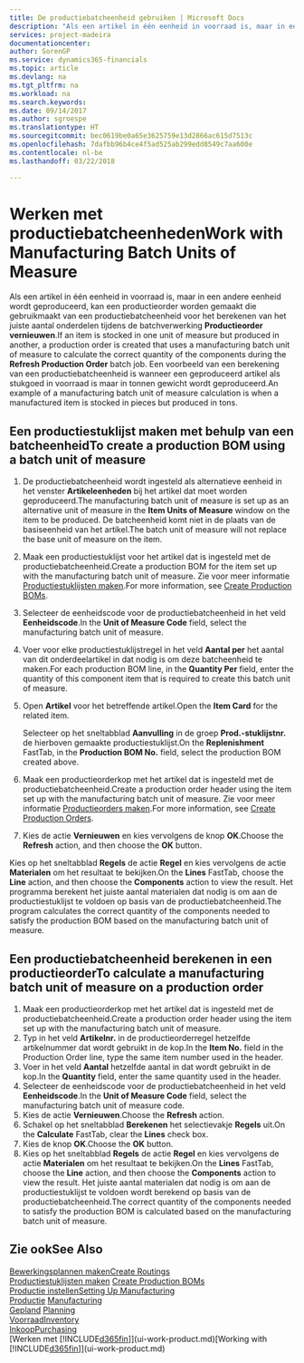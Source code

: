 ```yaml
---
title: De productiebatcheenheid gebruiken | Microsoft Docs
description: "Als een artikel in één eenheid in voorraad is, maar in een andere eenheid wordt geproduceerd, moet de productieorder gebruikmaken van een productiebatcheenheid voor het berekenen van het juiste aantal onderdelen. Een voorbeeld van een berekening van een productiebatcheenheid is wanneer een geproduceerd artikel als stukgoed in voorraad is maar in tonnen gewicht wordt geproduceerd."
services: project-madeira
documentationcenter: 
author: SorenGP
ms.service: dynamics365-financials
ms.topic: article
ms.devlang: na
ms.tgt_pltfrm: na
ms.workload: na
ms.search.keywords: 
ms.date: 09/14/2017
ms.author: sgroespe
ms.translationtype: HT
ms.sourcegitcommit: bec0619be0a65e3625759e13d2866ac615d7513c
ms.openlocfilehash: 7dafbb96b4ce4f5ad525ab299edd8549c7aa600e
ms.contentlocale: nl-be
ms.lasthandoff: 03/22/2018

---
```

# <a name="work-with-manufacturing-batch-units-of-measure"></a><span data-ttu-id="b546b-104">Werken met productiebatcheenheden</span><span class="sxs-lookup"><span data-stu-id="b546b-104">Work with Manufacturing Batch Units of Measure</span></span>
<span data-ttu-id="b546b-105">Als een artikel in één eenheid in voorraad is, maar in een andere eenheid wordt geproduceerd, kan een productieorder worden gemaakt die gebruikmaakt van een productiebatcheenheid voor het berekenen van het juiste aantal onderdelen tijdens de batchverwerking **Productieorder vernieuwen**.</span><span class="sxs-lookup"><span data-stu-id="b546b-105">If an item is stocked in one unit of measure but produced in another, a production order is created that uses a manufacturing batch unit of measure to calculate the correct quantity of the components during the **Refresh Production Order** batch job.</span></span> <span data-ttu-id="b546b-106">Een voorbeeld van een berekening van een productiebatcheenheid is wanneer een geproduceerd artikel als stukgoed in voorraad is maar in tonnen gewicht wordt geproduceerd.</span><span class="sxs-lookup"><span data-stu-id="b546b-106">An example of a manufacturing batch unit of measure calculation is when a manufactured item is stocked in pieces but produced in tons.</span></span>  

## <a name="to-create-a-production-bom-using-a-batch-unit-of-measure"></a><span data-ttu-id="b546b-107">Een productiestuklijst maken met behulp van een batcheenheid</span><span class="sxs-lookup"><span data-stu-id="b546b-107">To create a production BOM using a batch unit of measure</span></span>  
1.  <span data-ttu-id="b546b-108">De productiebatcheenheid wordt ingesteld als alternatieve eenheid in het venster **Artikeleenheden** bij het artikel dat moet worden geproduceerd.</span><span class="sxs-lookup"><span data-stu-id="b546b-108">The manufacturing batch unit of measure is set up as an alternative unit of measure in the **Item Units of Measure** window on the item to be produced.</span></span> <span data-ttu-id="b546b-109">De batcheenheid komt niet in de plaats van de basiseenheid van het artikel.</span><span class="sxs-lookup"><span data-stu-id="b546b-109">The batch unit of measure will not replace the base unit of measure on the item.</span></span>  
2.  <span data-ttu-id="b546b-110">Maak een productiestuklijst voor het artikel dat is ingesteld met de productiebatcheenheid.</span><span class="sxs-lookup"><span data-stu-id="b546b-110">Create a production BOM for the item set up with the manufacturing batch unit of measure.</span></span> <span data-ttu-id="b546b-111">Zie voor meer informatie [Productiestuklijsten maken](production-how-to-create-production-boms.md).</span><span class="sxs-lookup"><span data-stu-id="b546b-111">For more information, see [Create Production BOMs](production-how-to-create-production-boms.md).</span></span>  
3.  <span data-ttu-id="b546b-112">Selecteer de eenheidscode voor de productiebatcheenheid in het veld **Eenheidscode**.</span><span class="sxs-lookup"><span data-stu-id="b546b-112">In the **Unit of Measure Code** field, select the manufacturing batch unit of measure.</span></span>  
4.  <span data-ttu-id="b546b-113">Voer voor elke productiestuklijstregel in het veld **Aantal per** het aantal van dit onderdeelartikel in dat nodig is om deze batcheenheid te maken.</span><span class="sxs-lookup"><span data-stu-id="b546b-113">For each production BOM line, in the **Quantity Per** field, enter the quantity of this component item that is required to create this batch unit of measure.</span></span>  
5.  <span data-ttu-id="b546b-114">Open **Artikel** voor het betreffende artikel.</span><span class="sxs-lookup"><span data-stu-id="b546b-114">Open the **Item Card** for the related item.</span></span>  

    <span data-ttu-id="b546b-115">Selecteer op het sneltabblad **Aanvulling** in de groep **Prod.-stuklijstnr.** de hierboven gemaakte productiestuklijst.</span><span class="sxs-lookup"><span data-stu-id="b546b-115">On the **Replenishment** FastTab, in the **Production BOM No.** field, select the production BOM created above.</span></span>  
6.  <span data-ttu-id="b546b-116">Maak een productieorderkop met het artikel dat is ingesteld met de productiebatcheenheid.</span><span class="sxs-lookup"><span data-stu-id="b546b-116">Create a production order header using the item set up with the manufacturing batch unit of measure.</span></span> <span data-ttu-id="b546b-117">Zie voor meer informatie [Productieorders maken](production-how-to-create-production-orders.md).</span><span class="sxs-lookup"><span data-stu-id="b546b-117">For more information, see [Create Production Orders](production-how-to-create-production-orders.md).</span></span>  
7.  <span data-ttu-id="b546b-118">Kies de actie **Vernieuwen** en kies vervolgens de knop **OK**.</span><span class="sxs-lookup"><span data-stu-id="b546b-118">Choose the **Refresh** action, and then choose  the **OK** button.</span></span>  

<span data-ttu-id="b546b-119">Kies op het sneltabblad **Regels** de actie **Regel** en kies vervolgens de actie **Materialen** om het resultaat te bekijken.</span><span class="sxs-lookup"><span data-stu-id="b546b-119">On the **Lines** FastTab, choose the **Line** action, and then choose the **Components** action to view the result.</span></span> <span data-ttu-id="b546b-120">Het programma berekent het juiste aantal materialen dat nodig is om aan de productiestuklijst te voldoen op basis van de productiebatcheenheid.</span><span class="sxs-lookup"><span data-stu-id="b546b-120">The program calculates the correct quantity of the components needed to satisfy the production BOM based on the manufacturing batch unit of measure.</span></span>  

## <a name="to-calculate-a-manufacturing-batch-unit-of-measure-on-a-production-order"></a><span data-ttu-id="b546b-121">Een productiebatcheenheid berekenen in een productieorder</span><span class="sxs-lookup"><span data-stu-id="b546b-121">To calculate a manufacturing batch unit of measure on a production order</span></span>  
1.  <span data-ttu-id="b546b-122">Maak een productieorderkop met het artikel dat is ingesteld met de productiebatcheenheid.</span><span class="sxs-lookup"><span data-stu-id="b546b-122">Create a production order header using the item set up with the manufacturing batch unit of measure.</span></span>  
2.  <span data-ttu-id="b546b-123">Typ in het veld **Artikelnr.** in de productieorderregel hetzelfde artikelnummer dat wordt gebruikt in de kop.</span><span class="sxs-lookup"><span data-stu-id="b546b-123">In the **Item No.** field in the Production Order line, type the same item number used in the header.</span></span>  
3.  <span data-ttu-id="b546b-124">Voer in het veld **Aantal** hetzelfde aantal in dat wordt gebruikt in de kop.</span><span class="sxs-lookup"><span data-stu-id="b546b-124">In the **Quantity** field, enter the same quantity used in the header.</span></span>  
4.  <span data-ttu-id="b546b-125">Selecteer de eenheidscode voor de productiebatcheenheid in het veld **Eenheidscode**.</span><span class="sxs-lookup"><span data-stu-id="b546b-125">In the **Unit of Measure Code** field, select the manufacturing batch unit of measure code.</span></span>  
5.  <span data-ttu-id="b546b-126">Kies de actie **Vernieuwen**.</span><span class="sxs-lookup"><span data-stu-id="b546b-126">Choose the **Refresh** action.</span></span>
6.  <span data-ttu-id="b546b-127">Schakel op het sneltabblad **Berekenen** het selectievakje **Regels** uit.</span><span class="sxs-lookup"><span data-stu-id="b546b-127">On the **Calculate** FastTab, clear the **Lines** check box.</span></span>  
7.  <span data-ttu-id="b546b-128">Kies de knop **OK**.</span><span class="sxs-lookup"><span data-stu-id="b546b-128">Choose the **OK** button.</span></span>  
8.  <span data-ttu-id="b546b-129">Kies op het sneltabblad **Regels** de actie **Regel** en kies vervolgens de actie **Materialen** om het resultaat te bekijken.</span><span class="sxs-lookup"><span data-stu-id="b546b-129">On the **Lines** FastTab, choose the **Line** action, and then choose the **Components** action to view the result.</span></span> <span data-ttu-id="b546b-130">Het juiste aantal materialen dat nodig is om aan de productiestuklijst te voldoen wordt berekend op basis van de productiebatcheenheid.</span><span class="sxs-lookup"><span data-stu-id="b546b-130">The correct quantity of the components needed to satisfy the production BOM is calculated based on the manufacturing batch unit of measure.</span></span>  

## <a name="see-also"></a><span data-ttu-id="b546b-131">Zie ook</span><span class="sxs-lookup"><span data-stu-id="b546b-131">See Also</span></span>  
[<span data-ttu-id="b546b-132">Bewerkingsplannen maken</span><span class="sxs-lookup"><span data-stu-id="b546b-132">Create Routings</span></span>](production-how-to-create-routings.md)  
<span data-ttu-id="b546b-133">[Productiestuklijsten maken](production-how-to-create-production-boms.md)   </span><span class="sxs-lookup"><span data-stu-id="b546b-133">[Create Production BOMs](production-how-to-create-production-boms.md)   </span></span>  
[<span data-ttu-id="b546b-134">Productie instellen</span><span class="sxs-lookup"><span data-stu-id="b546b-134">Setting Up Manufacturing</span></span>](production-configure-production-processes.md)  
<span data-ttu-id="b546b-135">[Productie](production-manage-manufacturing.md)  </span><span class="sxs-lookup"><span data-stu-id="b546b-135">[Manufacturing](production-manage-manufacturing.md)  </span></span>  
<span data-ttu-id="b546b-136">[Gepland](production-planning.md) </span><span class="sxs-lookup"><span data-stu-id="b546b-136">[Planning](production-planning.md) </span></span>  
[<span data-ttu-id="b546b-137">Voorraad</span><span class="sxs-lookup"><span data-stu-id="b546b-137">Inventory</span></span>](inventory-manage-inventory.md)  
[<span data-ttu-id="b546b-138">Inkoop</span><span class="sxs-lookup"><span data-stu-id="b546b-138">Purchasing</span></span>](purchasing-manage-purchasing.md)  
<span data-ttu-id="b546b-139">[Werken met [!INCLUDE[d365fin](includes/d365fin_md.md)]](ui-work-product.md)</span><span class="sxs-lookup"><span data-stu-id="b546b-139">[Working with [!INCLUDE[d365fin](includes/d365fin_md.md)]](ui-work-product.md)</span></span>  

